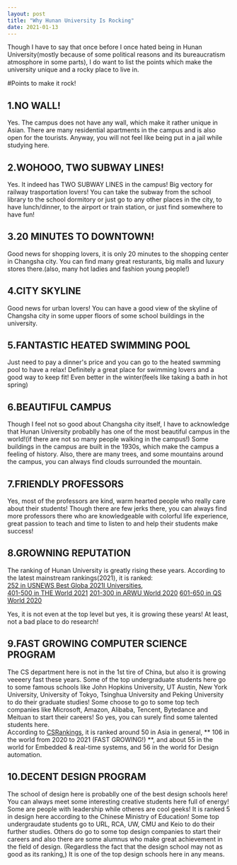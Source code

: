 ```yaml
---
layout: post
title: "Why Hunan University Is Rocking"
date: 2021-01-13
---
```


Though I have to say that once before I once hated being in Hunan University(mostly because of some political
reasons and its bureaucratism atmosphore in some parts), I do want to list the points which make the university
unique and a rocky place to live in.

#Points to make it rock!

## 1.NO WALL!

Yes. The campus does not have any wall, which make it rather unique in Asian. There are many residential apartments
in the campus and is also open for the tourists. Anyway, you will not feel like being put in a jail while studying here.


## 2.WOHOOO, TWO SUBWAY LINES!

Yes. It indeed has TWO SUBWAY LINES in the campus! Big vectory for railway trasportation lovers! You can take the subway
from the school library to the school dormitory or just go to any other places in the city, to have lunch/dinner, to the 
airport or train station, or just find somewhere to have fun!

## 3.20 MINUTES TO DOWNTOWN!

Good news for shopping lovers, it is only 20 minutes to the shopping center in Changsha city. You can find many great
resturants, big malls and luxury stores there.(also, many hot ladies and fashion young people!)

## 4.CITY SKYLINE

Good news for urban lovers! You can have a good view of the skyline of Changsha city in some upper floors of some school buildings
in the university. 

## 5.FANTASTIC HEATED SWIMMING POOL
 
 Just need to pay a dinner's price and you can go to the heated swmming pool to have a relax! Definitely a great place for swimming lovers
 and a good way to keep fit! Even better in the winter(feels like taking a bath in hot spring)
 
## 6.BEAUTIFUL CAMPUS
 
Though I feel not so good about Changsha city itself, I have to acknowledge that Hunan University probablly has one of the most beautiful 
campus in the world!(if there are not so many people walking in the campus!) Some buildings in the campus are built in the 1930s, which 
make the campus a feeling of history. Also, there are many trees, and some mountains around the campus, you can always find clouds surrounded the mountain. 

## 7.FRIENDLY PROFESSORS

Yes, most of the professors are kind, warm hearted people who really care about their students! Though there are few jerks there, you can always find more
professors there who are knowledgeable with colorful life experience, great passion to teach and time to listen to and help their students make success!

## 8.GROWNING REPUTATION

The ranking of Hunan University is greatly rising these years.
According to the latest mainstream rankings(2021), it is ranked:  
[252 in USNEWS Best Globa 2021l Universities](https://www.usnews.com/education/best-global-universities/hunan-university-505375),  
[401-500 in THE World 2021](https://www.timeshighereducation.com/world-university-rankings/2021/world-ranking#!/page/0/length/25/sort_by/rank/sort_order/asc/cols/stats)
[201-300 in ARWU World 2020](http://www.shanghairanking.com/ARWU2020.html)
[601-650 in QS World 2020](https://www.topuniversities.com/universities/hunan-university/more)

Yes, it is not even at the top level but yes, it is growing these years! At least, not a bad place to do research!

## 9.FAST GROWING COMPUTER SCIENCE PROGRAM

The CS department here is not in the 1st tire of China, but also it is growing veeeery fast these years. Some of the top undergraduate students here go to some famous schools
like John Hopkins University, UT Austin, New York University, University of Tokyo, Tsinghua University and Peking University to do their graduate studies! Some choose to go
to some top tech companies like Microsoft, Amazon, Alibaba, Tencent, Bytedance and Meituan to start their careers! So yes, you can surely find some talented students here.  
According to [CSRankings](http://csrankings.org/), it is ranked around 50 in Asia in general, ** 106 in the world from 2020 to 2021 (FAST GROWING!) **, and about 55 in the world
for Embedded & real-time systems, and 56 in the world for Design automation.  

## 10.DECENT DESIGN PROGRAM

The school of design here is probablly one of the best design schools here! You can always meet some interesting creative students here full of energy! Some are people with leadership
while otheres are cool geeks! It is ranked 5 in design here according to the Chinese Ministry of Education! Some top undergraudate students go to URL, RCA, UW, CMU and Keio to do their
further studies. Others do go to some top design companies to start their careers and also there are some alumnus who make great achievement in the field of design. (Regardless the fact 
that the design school may not as good as its ranking,) It is one of the top design schools here in any means.

